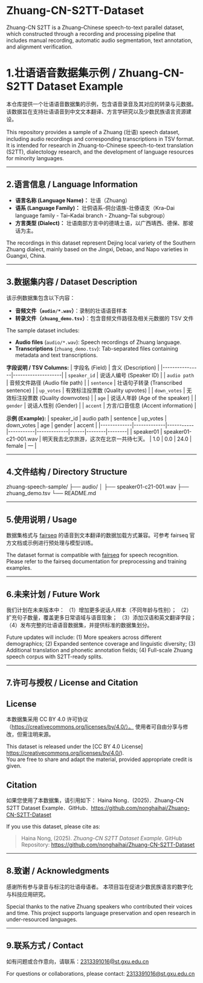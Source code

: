 # Zhuang-CN-S2TT-Dataset
Zhuang-CN S2TT is a Zhuang–Chinese speech-to-text parallel dataset, which constructed through a recording and processing  pipeline that includes manual recording, automatic audio segmentation, text annotation, and alignment verification. 

# 1.壮语语音数据集示例 / Zhuang-CN-S2TT Dataset Example
本仓库提供一个壮语语音数据集的示例，包含语音录音及其对应的转录与元数据。  
该数据旨在支持壮语语音到中文文本翻译、方言学研究以及少数民族语言资源建设。

This repository provides a sample of a Zhuang (壮语) speech dataset, including audio recordings and corresponding transcriptions in TSV format.  
It is intended for research in Zhuang-to-Chinese speech-to-text translation (S2TT), dialectology research, and the development of language resources for minority languages.

---

## 2.语言信息 / Language Information
- **语言名称 (Language Name)：** 壮语（Zhuang）  
- **语系 (Language Family)：** 壮侗语系-侗台语族-壮傣语支（Kra–Dai language family - Tai–Kadai branch - Zhuang–Tai subgroup）  
- **方言类型 (Dialect)：** 壮语南部方言中的德靖土语，以广西靖西、德保、那坡话为主。

The recordings in this dataset represent Dejing local variety of the Southern Zhuang dialect, mainly based on the Jingxi, Debao, and Napo varieties in Guangxi, China.

---

## 3.数据集内容 / Dataset Description
该示例数据集包含以下内容：
- **音频文件（`audio/*.wav`）**：录制的壮语语音样本  
- **转录文件（`zhuang_demo.tsv`）**：包含音频文件路径及相关元数据的 TSV 文件  

The sample dataset includes:
- **Audio files** (`audio/*.wav`): Speech recordings of Zhuang language.
- **Transcriptions** (`zhuang_demo.tsv`): Tab-separated files containing metadata and text transcriptions.

**字段说明 / TSV Columns:**
| 字段名 (Field) | 含义 (Description) |
|----------------|--------------------|
| `speaker_id` | 说话人编号 (Speaker ID) |
| `audio path` | 音频文件路径 (Audio file path) |
| `sentence` | 壮语句子转录 (Transcribed sentence) |
| `up_votes` | 有效标注投票数 (Quality upvotes) |
| `down_votes` | 无效标注投票数 (Quality downvotes) |
| `age` | 说话人年龄 (Age of the speaker) |
| `gender` | 说话人性别 (Gender) |
| `accent` | 方言/口音信息 (Accent information) |

**示例 (Example):**
| speaker_id | audio path | sentence | up_votes | down_votes | age | gender | accent |
|-------------|-------------|-----------|-----------|-------------|------|--------|--------|
| speaker01 | speaker01-c21-001.wav | 明天我去北京旅游，这次在北京一共待七天。 | 1.0 | 0.0 | 24.0 | female | — |

---

## 4.文件结构 / Directory Structure
zhuang-speech-sample/
├── audio/
│ ├── speaker01-c21-001.wav
├── zhuang_demo.tsv
└── README.md

---

## 5.使用说明 / Usage
数据集格式与 [fairseq](https://github.com/facebookresearch/fairseq) 的语音到文本翻译的数据加载方式兼容。可参考 fairseq 官方文档或示例进行预处理与模型训练。

The dataset format is compatible with [fairseq](https://github.com/facebookresearch/fairseq) for speech recognition.  
Please refer to the fairseq documentation for preprocessing and training examples.

---

## 6.未来计划 / Future Work
我们计划在未来版本中：
（1）增加更多说话人样本（不同年龄与性别）；
（2）扩充句子数量，覆盖更多日常语域与语音现象；
（3）添加汉语和英文翻译字段；
（4）发布完整的壮语语音数据集，并提供标准的数据集划分。

Future updates will include:
(1) More speakers across different demographics;
(2) Expanded sentence coverage and linguistic diversity;
(3) Additional translation and phonetic annotation fields;
(4) Full-scale Zhuang speech corpus with S2TT-ready splits.

---

## 7.许可与授权 / License and Citation
## License
本数据集采用 CC BY 4.0 许可协议（https://creativecommons.org/licenses/by/4.0/）。
使用者可自由分享与修改，但需注明来源。

This dataset is released under the [CC BY 4.0 License] https://creativecommons.org/licenses/by/4.0/).  
You are free to share and adapt the material, provided appropriate credit is given.

## Citation
如果您使用了本数据集，请引用如下：
Haina Nong．(2025)．Zhuang-CN S2TT Dataset Example．GitHub．https://github.com/nonghaihai/Zhuang-CN-S2TT-Dataset

If you use this dataset, please cite as:
> Haina Nong, (2025). *Zhuang-CN S2TT Dataset Example*. GitHub Repository: https://github.com/nonghaihai/Zhuang-CN-S2TT-Dataset

---

## 8.致谢 / Acknowledgments
感谢所有参与录音与标注的壮语母语者。
本项目旨在促进少数民族语言的数字化与科技应用研究。

Special thanks to the native Zhuang speakers who contributed their voices and time.
This project supports language preservation and open research in under-resourced languages.

---

## 9.联系方式 / Contact
如有问题或合作意向，请联系：2313391016@st.gxu.edu.cn

For questions or collaborations, please contact: 2313391016@st.gxu.edu.cn
